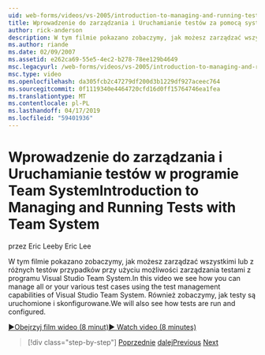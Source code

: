 ```yaml
---
uid: web-forms/videos/vs-2005/introduction-to-managing-and-running-tests-with-team-system
title: Wprowadzenie do zarządzania i Uruchamianie testów za pomocą systemu Team | Dokumentacja firmy Microsoft
author: rick-anderson
description: W tym filmie pokazano zobaczymy, jak możesz zarządzać wszystkimi lub z różnych testów przypadków przy użyciu możliwości zarządzania testami z programu Visual Studio Team System. Firma Microsoft będą również widzieli...
ms.author: riande
ms.date: 02/09/2007
ms.assetid: e262ca69-55e5-4ec2-b278-78ee129b4649
msc.legacyurl: /web-forms/videos/vs-2005/introduction-to-managing-and-running-tests-with-team-system
msc.type: video
ms.openlocfilehash: da305fcb2c47279df200d3b1229df927aceec764
ms.sourcegitcommit: 0f1119340e4464720cfd16d0ff15764746ea1fea
ms.translationtype: MT
ms.contentlocale: pl-PL
ms.lasthandoff: 04/17/2019
ms.locfileid: "59401936"
---
```

# <a name="introduction-to-managing-and-running-tests-with-team-system"></a><span data-ttu-id="552fe-104">Wprowadzenie do zarządzania i Uruchamianie testów w programie Team System</span><span class="sxs-lookup"><span data-stu-id="552fe-104">Introduction to Managing and Running Tests with Team System</span></span>

<span data-ttu-id="552fe-105">przez Eric Lee</span><span class="sxs-lookup"><span data-stu-id="552fe-105">by Eric Lee</span></span>

<span data-ttu-id="552fe-106">W tym filmie pokazano zobaczymy, jak możesz zarządzać wszystkimi lub z różnych testów przypadków przy użyciu możliwości zarządzania testami z programu Visual Studio Team System.</span><span class="sxs-lookup"><span data-stu-id="552fe-106">In this video we see how you can manage all or your various test cases using the test management capabilities of Visual Studio Team System.</span></span> <span data-ttu-id="552fe-107">Również zobaczymy, jak testy są uruchomione i skonfigurowane.</span><span class="sxs-lookup"><span data-stu-id="552fe-107">We will also see how tests are run and configured.</span></span>

[<span data-ttu-id="552fe-108">&#9654;Obejrzyj film wideo (8 minut)</span><span class="sxs-lookup"><span data-stu-id="552fe-108">&#9654; Watch video (8 minutes)</span></span>](https://channel9.msdn.com/Blogs/ASP-NET-Site-Videos/introduction-to-managing-and-running-tests-with-team-system)

> [!div class="step-by-step"]
> <span data-ttu-id="552fe-109">[Poprzednie](introduction-to-manual-testing-with-team-system.md)
> [dalej](measuring-the-business-value-of-ajax.md)</span><span class="sxs-lookup"><span data-stu-id="552fe-109">[Previous](introduction-to-manual-testing-with-team-system.md)
[Next](measuring-the-business-value-of-ajax.md)</span></span>
